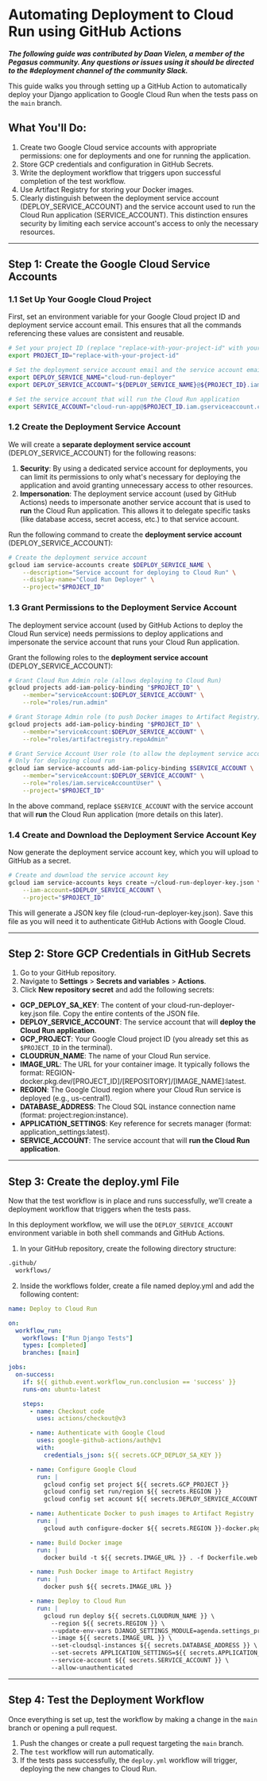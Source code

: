  Automating Deployment to Cloud Run using GitHub Actions
 =======================================================

__*The following guide was contributed by Daan Vielen, a member of the Pegasus community.
Any questions or issues using it should be directed to the #deployment channel of the community Slack.*__

This guide walks you through setting up a GitHub Action to automatically deploy your Django application to Google Cloud Run when the tests pass on the `main` branch.

## What You'll Do:

1. Create two Google Cloud service accounts with appropriate permissions: one for deployments and one for running the application.
2. Store GCP credentials and configuration in GitHub Secrets.
3. Write the deployment workflow that triggers upon successful completion of the test workflow.
4. Use Artifact Registry for storing your Docker images.
5. Clearly distinguish between the deployment service account (DEPLOY_SERVICE_ACCOUNT) and the service account used to run the Cloud Run application (SERVICE_ACCOUNT). This distinction ensures security by limiting each service account's access to only the necessary resources.

---

## **Step 1: Create the Google Cloud Service Accounts**

### **1.1 Set Up Your Google Cloud Project**

First, set an environment variable for your Google Cloud project ID and deployment service account email. This ensures that all the commands referencing these values are consistent and reusable.

```bash
# Set your project ID (replace "replace-with-your-project-id" with your actual project ID)
export PROJECT_ID="replace-with-your-project-id"

# Set the deployment service account email and the service account email that will run the Cloud Run application
export DEPLOY_SERVICE_NAME="cloud-run-deployer"
export DEPLOY_SERVICE_ACCOUNT="${DEPLOY_SERVICE_NAME}@${PROJECT_ID}.iam.gserviceaccount.com"

# Set the service account that will run the Cloud Run application
export SERVICE_ACCOUNT="cloud-run-app@$PROJECT_ID.iam.gserviceaccount.com""cloud-run-deployer@$PROJECT_ID.iam.gserviceaccount.com"
```

### **1.2 Create the Deployment Service Account**

We will create a **separate deployment service account** (DEPLOY_SERVICE_ACCOUNT) for the following reasons:

1. **Security**: By using a dedicated service account for deployments, you can limit its permissions to only what's necessary for deploying the application and avoid granting unnecessary access to other resources.
2. **Impersonation**: The deployment service account (used by GitHub Actions) needs to impersonate another service account that is used to **run** the Cloud Run application. This allows it to delegate specific tasks (like database access, secret access, etc.) to that service account.

Run the following command to create the **deployment service account** (DEPLOY_SERVICE_ACCOUNT):

```bash
# Create the deployment service account
gcloud iam service-accounts create $DEPLOY_SERVICE_NAME \
    --description="Service account for deploying to Cloud Run" \
    --display-name="Cloud Run Deployer" \
    --project="$PROJECT_ID"
```

### **1.3 Grant Permissions to the Deployment Service Account**

The deployment service account (used by GitHub Actions to deploy the Cloud Run service) needs permissions to deploy applications and impersonate the service account that runs your Cloud Run application.

Grant the following roles to the **deployment service account** (DEPLOY_SERVICE_ACCOUNT):

```bash
# Grant Cloud Run Admin role (allows deploying to Cloud Run)
gcloud projects add-iam-policy-binding "$PROJECT_ID" \
    --member="serviceAccount:$DEPLOY_SERVICE_ACCOUNT" \
    --role="roles/run.admin"

# Grant Storage Admin role (to push Docker images to Artifact Registry)
gcloud projects add-iam-policy-binding "$PROJECT_ID" \
    --member="serviceAccount:$DEPLOY_SERVICE_ACCOUNT" \
    --role="roles/artifactregistry.repoAdmin"

# Grant Service Account User role (to allow the deployment service account to impersonate the service account that runs the Cloud Run application)
# Only for deploying cloud run
gcloud iam service-accounts add-iam-policy-binding $SERVICE_ACCOUNT \
    --member="serviceAccount:$DEPLOY_SERVICE_ACCOUNT" \
    --role="roles/iam.serviceAccountUser" \
    --project="$PROJECT_ID"

```

In the above command, replace `$SERVICE_ACCOUNT` with the service account that will **run** the Cloud Run application (more details on this later).

### **1.4 Create and Download the Deployment Service Account Key**

Now generate the deployment service account key, which you will upload to GitHub as a secret.

```bash
# Create and download the service account key
gcloud iam service-accounts keys create ~/cloud-run-deployer-key.json \
    --iam-account=$DEPLOY_SERVICE_ACCOUNT \
    --project="$PROJECT_ID"
```

This will generate a JSON key file (cloud-run-deployer-key.json). Save this file as you will need it to authenticate GitHub Actions with Google Cloud.

---

## **Step 2: Store GCP Credentials in GitHub Secrets**

1. Go to your GitHub repository.
2. Navigate to **Settings** > **Secrets and variables** > **Actions**.
3. Click **New repository secret** and add the following secrets:

- **GCP_DEPLOY_SA_KEY**: The content of your cloud-run-deployer-key.json file. Copy the entire contents of the JSON file.
- **DEPLOY_SERVICE_ACCOUNT**: The service account that will **deploy the Cloud Run application**.
- **GCP_PROJECT**: Your Google Cloud project ID (you already set this as `$PROJECT_ID` in the terminal).
- **CLOUDRUN_NAME**: The name of your Cloud Run service.
- **IMAGE_URL**: The URL for your container image. It typically follows the format: REGION-docker.pkg.dev/[PROJECT_ID]/[REPOSITORY]/[IMAGE_NAME]:latest.
- **REGION**: The Google Cloud region where your Cloud Run service is deployed (e.g., us-central1).
- **DATABASE_ADDRESS**: The Cloud SQL instance connection name (format: project:region:instance).
- **APPLICATION_SETTINGS**: Key reference for secrets manager (format: application_settings:latest).
- **SERVICE_ACCOUNT**: The service account that will **run the Cloud Run application**.

---

## **Step 3: Create the deploy.yml File**

Now that the test workflow is in place and runs successfully, we’ll create a deployment workflow that triggers when the tests pass.

In this deployment workflow, we will use the `DEPLOY_SERVICE_ACCOUNT` environment variable in both shell commands and GitHub Actions.

1. In your GitHub repository, create the following directory structure:

```bash
.github/
  workflows/
```

2. Inside the workflows folder, create a file named deploy.yml and add the following content:

```yaml
name: Deploy to Cloud Run

on:
  workflow_run:
    workflows: ["Run Django Tests"]
    types: [completed]
    branches: [main]

jobs:
  on-success:
    if: ${{ github.event.workflow_run.conclusion == 'success' }}
    runs-on: ubuntu-latest

    steps:
      - name: Checkout code
        uses: actions/checkout@v3

      - name: Authenticate with Google Cloud
        uses: google-github-actions/auth@v1
        with:
          credentials_json: ${{ secrets.GCP_DEPLOY_SA_KEY }}

      - name: Configure Google Cloud
        run: |
          gcloud config set project ${{ secrets.GCP_PROJECT }}
          gcloud config set run/region ${{ secrets.REGION }}
          gcloud config set account ${{ secrets.DEPLOY_SERVICE_ACCOUNT }}

      - name: Authenticate Docker to push images to Artifact Registry
        run: |
          gcloud auth configure-docker ${{ secrets.REGION }}-docker.pkg.dev --quiet

      - name: Build Docker image
        run: |
          docker build -t ${{ secrets.IMAGE_URL }} . -f Dockerfile.web --platform linux/amd64

      - name: Push Docker image to Artifact Registry
        run: |
          docker push ${{ secrets.IMAGE_URL }}

      - name: Deploy to Cloud Run
        run: |
          gcloud run deploy ${{ secrets.CLOUDRUN_NAME }} \
            --region ${{ secrets.REGION }} \
            --update-env-vars DJANGO_SETTINGS_MODULE=agenda.settings_production \
            --image ${{ secrets.IMAGE_URL }} \
            --set-cloudsql-instances ${{ secrets.DATABASE_ADDRESS }} \
            --set-secrets APPLICATION_SETTINGS=${{ secrets.APPLICATION_SETTINGS }} \
            --service-account ${{ secrets.SERVICE_ACCOUNT }} \
            --allow-unauthenticated
```

---

## **Step 4: Test the Deployment Workflow**

Once everything is set up, test the workflow by making a change in the `main` branch or opening a pull request.

1. Push the changes or create a pull request targeting the `main` branch.
2. The `test` workflow will run automatically.
3. If the tests pass successfully, the `deploy.yml` workflow will trigger, deploying the new changes to Cloud Run.
